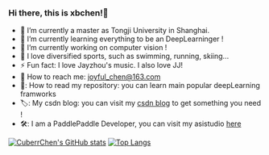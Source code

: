 ### Hi there, this is xbchen!👋

<!-- - ✨ -->
- :school: I’m currently a master as Tongji University in Shanghai.
- :seedling: I’m currently learning everything to be an DeepLearninger !
- 🔭 I’m currently working on computer vision !
- :runner: I love diversified sports, such as swimming, running, skiing...
- :zap: Fun fact: I love Jayzhou's music. I also love JJ!
- :email: How to reach me: joyful_chen@163.com
- 📖: How to read my repository: you can learn main popular deepLearning framworks
- 🏷️: My csdn blog: you can visit my [csdn blog](https://blog.csdn.net/weixin_43572595?spm=1000.2115.3001.5343) to get something you need !
- 🛠️: I am a PaddlePaddle Developer, you can visit my asistudio [here](https://aistudio.baidu.com/aistudio/personalcenter/thirdview/35160)
<!-- - 👯 I’m looking to collaborate on ... -->
<!-- - 💬 Ask me about ... -->
<!-- - 😄 Pronouns: ... -->
<!-- - 🤔 I’m looking for help with ... -->

[![CuberrChen's GitHub stats](https://github-readme-stats.vercel.app/api?username=CuberrChen&count_private=true&show_icons=true)](https://github.com/anuraghazra/github-readme-stats)
[![Top Langs](https://github-readme-stats.vercel.app/api/top-langs/?username=CuberrChen&langs_count=3)](https://github.com/anuraghazra/github-readme-stats)
